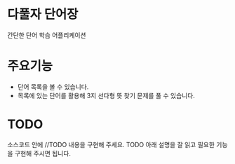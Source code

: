 # 다풀자 단어장

간단한 단어 학습 어플리케이션

# 주요기능

- 단어 목록을 볼 수 있습니다.
- 목록에 있는 단어를 활용해 3지 선다형 뜻 찾기 문제를 풀 수 있습니다.

# TODO

소스코드 안에 //TODO 내용을 구현해 주세요. TODO 아래 설명을 잘 읽고 필요한 기능을 구현해 주시면 됩니다.
